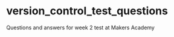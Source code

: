 version_control_test_questions
==============================

Questions and answers for week 2 test at Makers Academy
